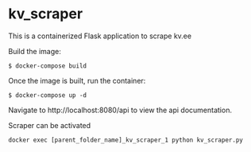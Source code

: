 # kv_scraper


This is a containerized Flask application to scrape kv.ee

Build the image:
```
$ docker-compose build
```

Once the image is built, run the container:
```
$ docker-compose up -d
```

Navigate to http://localhost:8080/api to view the api documentation.

Scraper can be activated
```
docker exec [parent_folder_name]_kv_scraper_1 python kv_scraper.py
```
